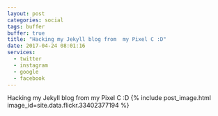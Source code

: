 ```yaml
---
layout: post
categories: social
tags: buffer
buffer: true
title: "Hacking my Jekyll blog from  my Pixel C :D"
date: 2017-04-24 08:01:16
services: 
  - twitter
  - instagram
  - google
  - facebook
---
```

Hacking my Jekyll blog from  my Pixel C :D
{% include post_image.html image_id=site.data.flickr.33402377194 %}
